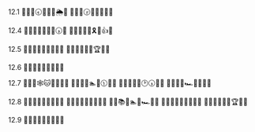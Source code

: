 12.1
🎲🤩🧐🕣🐥🥍👐🌦🍈
🎲🤩🧚🕞💺🚫🏑🤥🍗

12.4
📑🚚🎍🥇📢🍄🏐🕠🆗
📑🚚🚿🤙💎🎗🌽👍🆗

12.5
📑🚜🧐🥋📞🕌💙🔷🆗
📑🚝🍈👏👚😬🏆🤩🆗

12.6
📑🚛👕🤙📞🚽👚🍂🆗

12.7
📑🚝📖🕸🐱🥀👑🍨🆗
📑🚛🎊🌸🏊🚛🕦🍥🆗
📑🚚🏃🍉👊🕑🕠🍙🆗
📑🚙🎉🍥🏎🥟🌃👦🆗

12.8
📑🚝🍉🐵🐶🍆💕🔰🆗
📑🚛🎋👏💆🤼🔖🤘🆗
💭🚚📚🤩🏊🔵🏎👟🆗
📑🚜🙇🥏👊🐴📐🍒🆗
💭🚜🏐👠🐉🤽🏆🤪🆗

12.9
📑🚛🐋👬💎🥎📗🔶🆗